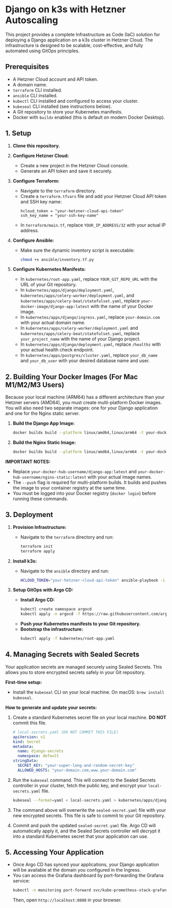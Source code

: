 # Django on k3s with Hetzner Autoscaling

This project provides a complete Infrastructure as Code (IaC) solution for deploying a Django application on a k3s cluster in Hetzner Cloud. The infrastructure is designed to be scalable, cost-effective, and fully automated using GitOps principles.

## Prerequisites

- A Hetzner Cloud account and API token.
- A domain name.
- `terraform` CLI installed.
- `ansible` CLI installed.
- `kubectl` CLI installed and configured to access your cluster.
- `kubeseal` CLI installed (see instructions below).
- A Git repository to store your Kubernetes manifests.
- Docker with `buildx` enabled (this is default on modern Docker Desktop).

## 1. Setup

1.  **Clone this repository.**

2.  **Configure Hetzner Cloud:**
    - Create a new project in the Hetzner Cloud console.
    - Generate an API token and save it securely.

3.  **Configure Terraform:**
    - Navigate to the `terraform` directory.
    - Create a `terraform.tfvars` file and add your Hetzner Cloud API token and SSH key name:
      ```
      hcloud_token = "your-hetzner-cloud-api-token"
      ssh_key_name = "your-ssh-key-name"
      ```
    - In `terraform/main.tf`, replace `YOUR_IP_ADDRESS/32` with your actual IP address.

4.  **Configure Ansible:**
    - Make sure the dynamic inventory script is executable:
      ```bash
      chmod +x ansible/inventory.tf.py
      ```

5.  **Configure Kubernetes Manifests:**
    - In `kubernetes/root-app.yaml`, replace `YOUR_GIT_REPO_URL` with the URL of your Git repository.
    - In `kubernetes/apps/django/deployment.yaml`, `kubernetes/apps/celery-worker/deployment.yaml`, and `kubernetes/apps/celery-beat/statefulset.yaml`, replace `your-docker-image/django-app:latest` with the name of your Docker image.
    - In `kubernetes/apps/django/ingress.yaml`, replace `your-domain.com` with your actual domain name.
    - In `kubernetes/apps/celery-worker/deployment.yaml` and `kubernetes/apps/celery-beat/statefulset.yaml`, replace `your_project_name` with the name of your Django project.
    - In `kubernetes/apps/django/deployment.yaml`, replace `/healthz` with your actual health check endpoint.
    - In `kubernetes/apps/postgres/cluster.yaml`, replace `your_db_name` and `your_db_user` with your desired database name and user.

## 2. Building Your Docker Images (For Mac M1/M2/M3 Users)

Because your local machine (ARM64) has a different architecture than your Hetzner servers (AMD64), you must create multi-platform Docker images. You will also need two separate images: one for your Django application and one for the Nginx static server.

1.  **Build the Django App Image:**
    ```bash
    docker buildx build --platform linux/amd64,linux/arm64 -t your-docker-hub-username/django-app:latest -f src/Dockerfile.django --push .
    ```

2.  **Build the Nginx Static Image:**
    ```bash
    docker buildx build --platform linux/amd64,linux/arm64 -t your-docker-hub-username/nginx-static:latest -f src/Dockerfile.nginx --push .
    ```

**IMPORTANT NOTES:**
- Replace `your-docker-hub-username/django-app:latest` and `your-docker-hub-username/nginx-static:latest` with your actual image names.
- The `--push` flag is required for multi-platform builds. It builds and pushes the image to your container registry at the same time.
- You must be logged into your Docker registry (`docker login`) before running these commands.

## 3. Deployment

1.  **Provision Infrastructure:**
    - Navigate to the `terraform` directory and run:
      ```bash
      terraform init
      terraform apply
      ```

2.  **Install k3s:**
    - Navigate to the `ansible` directory and run:
      ```bash
      HCLOUD_TOKEN="your-hetzner-cloud-api-token" ansible-playbook -i inventory.tf.py playbook.yml
      ```

3.  **Setup GitOps with Argo CD:**
    - **Install Argo CD:**
      ```bash
      kubectl create namespace argocd
      kubectl apply -n argocd -f https://raw.githubusercontent.com/argoproj/argo-cd/stable/manifests/install.yaml
      ```
    - **Push your Kubernetes manifests to your Git repository.**
    - **Bootstrap the infrastructure:**
      ```bash
      kubectl apply -f kubernetes/root-app.yaml
      ```

## 4. Managing Secrets with Sealed Secrets

Your application secrets are managed securely using Sealed Secrets. This allows you to store encrypted secrets safely in your Git repository.

**First-time setup:**
- Install the `kubeseal` CLI on your local machine. On macOS: `brew install kubeseal`.

**How to generate and update your secrets:**

1.  Create a standard Kubernetes secret file on your local machine. **DO NOT** commit this file.
    ```yaml
    # local-secrets.yaml (DO NOT COMMIT THIS FILE)
    apiVersion: v1
    kind: Secret
    metadata:
      name: django-secrets
      namespace: default
    stringData:
      SECRET_KEY: "your-super-long-and-random-secret-key"
      ALLOWED_HOSTS: "your-domain.com,www.your-domain.com"
    ```

2.  Run the `kubeseal` command. This will connect to the Sealed Secrets controller in your cluster, fetch the public key, and encrypt your `local-secrets.yaml` file.
    ```bash
    kubeseal --format=yaml < local-secrets.yaml > kubernetes/apps/django/sealed-secret.yaml
    ```

3.  The command above will overwrite the `sealed-secret.yaml` file with your new encrypted secrets. This file is safe to commit to your Git repository.

4.  Commit and push the updated `sealed-secret.yaml` file. Argo CD will automatically apply it, and the Sealed Secrets controller will decrypt it into a standard Kubernetes secret that your application can use.

## 5. Accessing Your Application

- Once Argo CD has synced your applications, your Django application will be available at the domain you configured in the Ingress.
- You can access the Grafana dashboard by port-forwarding the Grafana service:
  ```bash
  kubectl -n monitoring port-forward svc/kube-prometheus-stack-grafana 8080:80
  ```
  Then, open `http://localhost:8080` in your browser.

